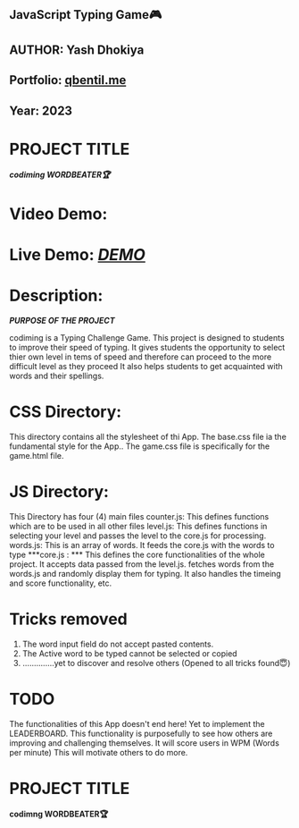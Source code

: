 
## JavaScript Typing Game🎮

## AUTHOR: Yash Dhokiya
## Portfolio:  <a href = "https://qbentil.me" target = "_blank">qbentil.me</a>
## Year: 2023

# PROJECT TITLE
***codiming WORDBEATER🏆***

# Video Demo:
***<URL HERE>***

# Live Demo: ***<a href = "https://pukkawordbeater.netlify.app" target = "_blank">DEMO</a>***



# Description:

***PURPOSE OF THE PROJECT***

codiming is a Typing Challenge Game.
This project is designed to students to improve their speed of typing.
It gives students the opportunity to select thier own level in tems of speed
and therefore can proceed to the more difficult level as they proceed
It also helps students to get acquainted with words and their spellings.



# CSS Directory:
This directory contains all the stylesheet of thi App.
The base.css file ia the fundamental style for the App..
The game.css file is specifically for the game.html file.

# JS Directory:
This Directory has four (4) main files
counter.js: This defines functions which are to be used in all other files
level.js: This defines functions in selecting your level and passes the level to the core.js for processing.
words.js: This is an array of words. It feeds the core.js with the words to type
***core.js : ***
This defines the core functionalities of the whole project.
It accepts data passed from the level.js.
fetches words from the words.js and randomly display them for typing.
It also handles the timeing and score functionality, etc.

# Tricks removed
1. The word input field do not accept pasted contents.
2. The Active word to be typed cannot be selected or copied
3. ..............yet to discover and resolve others (Opened to all tricks found😇)

# TODO
The functionalities of this App doesn't end here!
Yet to implement the LEADERBOARD.
This functionality is purposefully to see how others are improving and challenging themselves.
It will score users in WPM (Words per minute)
This will motivate others to do more.

# PROJECT TITLE
**codimng WORDBEATER🏆**

